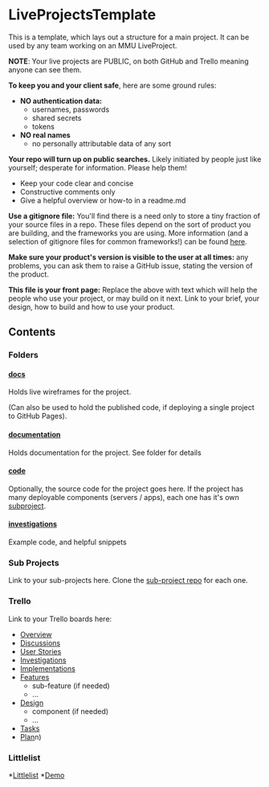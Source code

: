 # LiveProjectsTemplate
This is a template, which lays out a structure for a main project. It can be used by any team working on an MMU LiveProject.

**NOTE**: Your live projects are PUBLIC, on both GitHub and Trello meaning anyone can see them. 

**To keep you and your client safe**, here are some ground rules:

* **NO authentication data:** 
  * usernames, passwords
  * shared secrets
  * tokens
* **NO real names** 
  * no personally attributable data of any sort

**Your repo will turn up on public searches.** Likely initiated by people just like yourself; desperate for information. Please help them!

* Keep your code clear and concise
* Constructive comments only
* Give a helpful overview or how-to in a readme.md

**Use a gitignore file:** You'll find there is a need only to store a tiny fraction of your source files in a repo. These files depend on the sort of product you are building, and the frameworks you are using. More information (and a selection of gitignore files for common frameworks!) can be found [here](https://github.com/github/gitignore). 

**Make sure your product's version is visible to the user at all times:** any problems, you can ask them to raise a GitHub issue, stating the version of the product. 

**This file is your front page:** Replace the above with text which will help the people who use your project, or may build on it next. Link to your brief, your design, how to build and how to use your product.

## Contents

###  Folders

#### [docs](https://cmdt.github.io/LiveProjectsTemplate/#/page/start)

Holds live wireframes for the project. 

(Can also be used to hold the published code, if deploying a single project to GitHub Pages).

#### [documentation](./documentation/readme.md)

Holds documentation for the project. See folder for details

#### [code](./code/readme.md)

Optionally, the source code for the project goes here. If the project has many deployable components (servers / apps), each one has it's own [subproject](https://github.com/CMDT/LiveProjectsSubProject).

#### [investigations](./investigations/readme.md)

Example code, and helpful snippets

### Sub Projects

Link to your sub-projects here. Clone the [sub-project repo](https://github.com/CMDT/LiveProjectsSubProject) for each one.

### Trello

Link to your Trello boards here:

* [Overview](https://trello.com/b/Dc3N2Oya/overview)
* [Discussions](https://trello.com/b/bRyX3Hnp/discussions)
* [User Stories](https://trello.com/b/dJja7DRK/user-stories)
* [Investigations](https://trello.com/b/kZ4wNbgI/investigations)
* [Implementations](https://trello.com/b/doiysgLT/implementations)
* [Features](https://trello.com/b/W2BlI7vP/features)
  * sub-feature (if needed)
  * ...
* [Design](https://trello.com/b/UrmH8Y52/design)
  * component (if needed)
  * ...
* [Tasks](https://trello.com/b/Io7hIxuE/tasks)
* [Plan](https://trello.com/b/ynq3kXEV/pla)n)

### Littlelist
*[Littlelist](https://github.com/AliceDigitalLabs/little_list)
*[Demo](https://littlelist.github.io/#/events_list)


